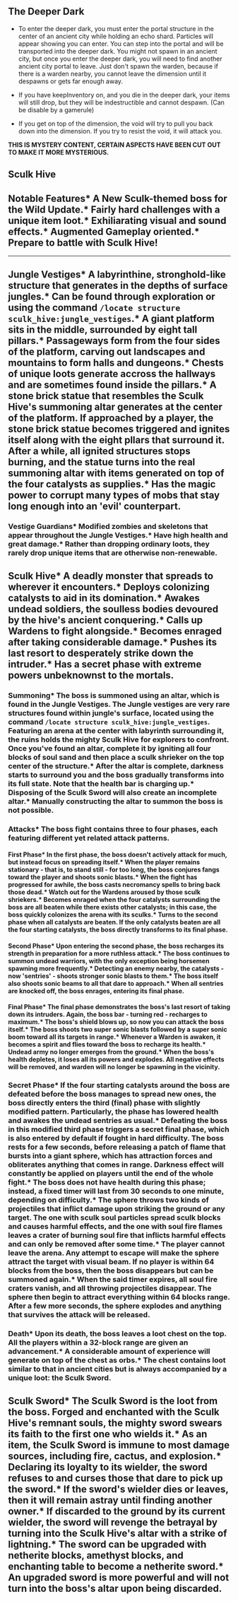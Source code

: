 
## The Deeper Dark

- To enter the deeper dark, you must enter the portal structure in the center of an ancient city while holding an echo shard. Particles will appear showing you can enter. You can step into the portal and will be transported into the deeper dark. You might not spawn in an ancient city, but once you enter the deeper dark, you will need to find another ancient city portal to leave. Just don't spawn the warden, because if there is a warden nearby, you cannot leave the dimension until it despawns or gets far enough away.

- If you have keepInventory on, and you die in the deeper dark, your items will still drop, but they will be indestructible and cannot despawn. (Can be disable by a gamerule)

- If you get on top of the dimension, the void will try to pull you back down into the dimension. If you try to resist the void, it will attack you.

**THIS IS MYSTERY CONTENT, CERTAIN ASPECTS HAVE BEEN CUT OUT TO MAKE IT MORE MYSTERIOUS.**

## Sculk Hive

## Notable Features* A New Sculk-themed boss for the Wild Update.* Fairly hard challenges with a unique item loot.* Exhiliarating visual and sound effects.* Augmented Gameplay oriented.* Prepare to battle with Sculk Hive!
---
## Jungle Vestiges* A labyrinthine, stronghold-like structure that generates in the depths of surface jungles.* Can be found through exploration or using the command `/locate structure sculk_hive:jungle_vestiges`.* A giant platform sits in the middle, surrounded by eight tall pillars.* Passageways form from the four sides of the platform, carving out landscapes and mountains to form halls and dungeons.* Chests of unique loots generate accross the hallways and are sometimes found inside the pillars.* A stone brick statue that resembles the Sculk Hive's summoning altar generates at the center of the platform. If approached by a player, the stone brick statue becomes triggered and ignites itself along with the eight pllars that surround it. After a while, all ignited structures stops burning, and the statue turns into the real summoning altar with items generated on top of the four catalysts as supplies.* Has the magic power to corrupt many types of mobs that stay long enough into an 'evil' counterpart.
### Vestige Guardians* Modified zombies and skeletons that appear throughout the Jungle Vestiges.* Have high health and great damage.* Rather than dropping ordinary loots, they rarely drop unique items that are otherwise non-renewable.

## Sculk Hive* A deadly monster that spreads to wherever it encounters.* Deploys colonizing catalysts to aid in its domination.* Awakes undead soldiers, the soulless bodies devoured by the hive's ancient conquering.* Calls up Wardens to fight alongside.* Becomes enraged after taking considerable damage.* Pushes its last resort to desperately strike down the intruder.* Has a secret phase with extreme powers unbeknownst to the mortals.
### Summoning* The boss is summoned using an altar, which is found in the Jungle Vestiges. The Jungle vestiges are very rare structures found within jungle's surface, located using the command `/locate structure sculk_hive:jungle_vestiges`. Featuring an arena at the center with labyrinth surrounding it, the ruins holds the mighty Sculk Hive for explorers to confront. Once you've found an altar, complete it by igniting all four blocks of soul sand and then place a sculk shrieker on the top center of the structure.* After the altar is complete, darkness starts to surround you and the boss gradually transforms into its full state. Note that the health bar is charging up.* Disposing of the Sculk Sword will also create an incomplete altar.* Manually constructing the altar to summon the boss is not possible.
### Attacks* The boss fight contains three to four phases, each featuring different yet related attack patterns.
#### First Phase* In the first phase, the boss doesn't actively attack for much, but instead focus on spreading itself.* When the player remains stationary - that is, to stand still - for too long, the boss conjures fangs toward the player and shoots sonic blasts.* When the fight has progressed for awhile, the boss casts necromancy spells to bring back those dead.* Watch out for the Wardens aroused by those sculk shriekers.* Becomes enraged when the four catalysts surrounding the boss are all beaten while there exists other catalysts; in this case, the boss quickly colonizes the arena with its sculks.* Turns to the second phase when all catalysts are beaten. If the only catalysts beaten are all the four starting catalysts, the boss directly transforms to its final phase.

#### Second Phase* Upon entering the second phase, the boss recharges its strength in preparation for a more ruthless attack.* The boss continues to summon undead warriors, with the only exception being horsemen spawning more frequently.* Detecting an enemy nearby, the catalysts - now 'sentries' - shoots stronger sonic blasts to them.* The boss itself also shoots sonic beams to all that dare to approach.* When all sentries are knocked off, the boss enrages, entering its final phase.

#### Final Phase* The final phase demonstrates the boss's last resort of taking down its intruders. Again, the boss bar - turning red - recharges to maximum.* The boss's shield blows up, so now you can attack the boss itself.* The boss shoots two super sonic blasts followed by a super sonic boom toward all its targets in range.* Whenever a Warden is awaken, it becomes a spirit and flies toward the boss to recharge its health.* Undead army no longer emerges from the ground.* When the boss's health depletes, it loses all its powers and explodes. All negative effects will be removed, and warden will no longer be spawning in the vicinity.

### Secret Phase* If the four starting catalysts around the boss are defeated before the boss manages to spread new ones, the boss directly enters the third (final) phase with slightly modified pattern. Particularly, the phase has lowered health and awakes the undead sentries as usual.* Defeating the boss in this modified third phase triggers a secret final phase, which is also entered by default if fought in hard difficulty. The boss rests for a few seconds, before releasing a patch of flame that bursts into a giant sphere, which has attraction forces and obliterates anything that comes in range. Darkness effect will constantly be applied on players until the end of the whole fight.* The boss does not have health during this phase; instead, a fixed timer will last from 30 seconds to one minute, depending on difficulty.* The sphere throws two kinds of projectiles that inflict damage upon striking the ground or any target. The one with sculk soul particles spread sculk blocks and causes harmful effects, and the one with soul fire flames leaves a crater of burning soul fire that inflicts harmful effects and can only be removed after some time.* The player cannot leave the arena. Any attempt to escape will make the sphere attract the target with visual beam. If no player is within 64 blocks from the boss, then the boss disappears but can be summoned again.* When the said timer expires, all soul fire craters vanish, and all throwing projectiles disappear. The sphere then begin to attract everything within 64 blocks range. After a few more seconds, the sphere explodes and anything that survives the attack will be released.

### Death* Upon its death, the boss leaves a loot chest on the top. All the players within a 32-block range are given an advancement.* A considerable amount of experience will generate on top of the chest as orbs.* The chest contains loot similar to that in ancient cities but is always accompanied by a unique loot: the Sculk Sword.
## Sculk Sword* The Sculk Sword is the loot from the boss. Forged and enchanted with the Sculk Hive's remnant souls, the mighty sword swears its faith to the first one who wields it.* As an item, the Sculk Sword is immune to most damage sources, including fire, cactus, and explosion.* Declaring its loyalty to its wielder, the sword refuses to and curses those that dare to pick up the sword.* If the sword's wielder dies or leaves, then it will remain astray until finding another owner.* If discarded to the ground by its current wielder, the sword will revenge the betrayal by turning into the Sculk Hive's altar with a strike of lightning.* The sword can be upgraded with netherite blocks, amethyst blocks, and enchanting table to become a netherite sword.* An upgraded sword is more powerful and will not turn into the boss's altar upon being discarded.

